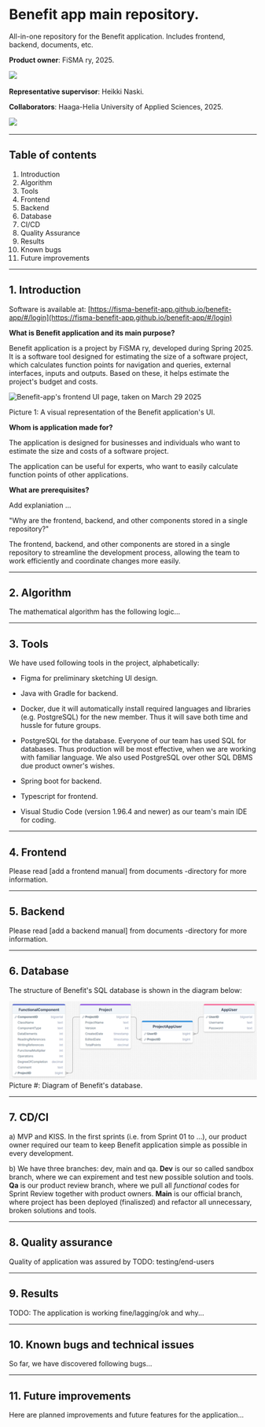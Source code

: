 # Benefit app main repository.
All-in-one repository for the Benefit application. Includes frontend, backend, documents, etc.

**Product owner**: FiSMA ry, 2025.

<img src="https://www.fisma.fi/wp-content/uploads/2022/03/cropped-Fisma_logo.png" width="200">

**Representative supervisor**: Heikki Naski.



**Collaborators**: Haaga-Helia University of Applied Sciences, 2025.

<img src="https://www.haaga-helia.fi/themes/custom/hh/logo.png" width="200">


---

## Table of contents

1. Introduction
2. Algorithm
3. Tools
4. Frontend
5. Backend
6. Database
7. CI/CD
8. Quality Assurance
9. Results
10. Known bugs
11. Future improvements

---

## 1. Introduction

Software is available at:
[https://fisma-benefit-app.github.io/benefit-app/#/login](https://fisma-benefit-app.github.io/benefit-app/#/login)

**What is Benefit application and its main purpose?**

Benefit application is a project by FiSMA ry, developed during Spring 2025. It is a software tool designed for estimating the size of a software project, which calculates function points for navigation and queries, external interfaces, inputs and outputs. Based on these, it helps estimate the project's budget and costs.

![Benefit-app's frontend UI page, taken on March 29 2025](/documents/img/images_for_manuals/UI_page_29_03_2025.png)


Picture 1: A visual representation of the Benefit application's UI.


**Whom is application made for?**

The application is designed for businesses and individuals who want to estimate the size and costs of a software project.

The application can be useful for experts, who want to easily calculate
function points of other applications.

**What are prerequisites?**

Add explaniation ...


"Why are the frontend, backend, and other components stored in a single repository?"

The frontend, backend, and other components are stored in a single repository to streamline the development process, allowing the team to work efficiently and coordinate changes more easily.

---

## 2. Algorithm

The mathematical algorithm has the following logic...

---

## 3. Tools

We have used following tools in the project, alphabetically:
  
* Figma for preliminary sketching UI design. 

* Java with Gradle for backend.

* Docker, due it will automatically install required languages and libraries 
(e.g. PostgreSQL) for the new member. Thus it will save both time and hussle for future groups.  

* PostgreSQL for the database. Everyone of our team has used SQL for databases. 
Thus production will be most effective, when we are working with familiar language.
We also used PostgreSQL over other SQL DBMS due product owner's wishes. 

* Spring boot for backend.

* Typescript for frontend.

* Visual Studio Code (version 1.96.4 and newer) as our team's main IDE for coding. 


---

## 4. Frontend

Please read [add a frontend manual] from documents -directory for more information.

---

## 5. Backend

Please read [add a backend manual] from documents -directory for more information.

---

## 6. Database

The structure of Benefit's SQL database is shown in the diagram below:


![Database diagram.](/documents/img/images_for_manuals/database_diagram.png)
Picture #: Diagram of Benefit's database.

---

## 7. CD/CI

a) MVP and KISS. In the first sprints (i.e. from Sprint 01 to ...),
our product owner required our team to keep Benefit application simple as possible
in every development.

b) We have three branches: dev, main and qa.
  **Dev** is our so called sandbox branch, where we can expirement and test new possible solution and tools.
  **Qa** is our product review branch, where we pull all _functional_ codes for Sprint Review together with product owners.
  **Main** is our official branch, where project has been deployed (finaliszed) and refactor all unnecessary, broken solutions and tools.

---

## 8. Quality assurance

Quality of application was assured by TODO: testing/end-users

---

## 9. Results

TODO: The application is working fine/lagging/ok and why...

---

## 10. Known bugs and technical issues

So far, we have discovered following bugs...

---

## 11. Future improvements

Here are planned improvements and future features for the application...
